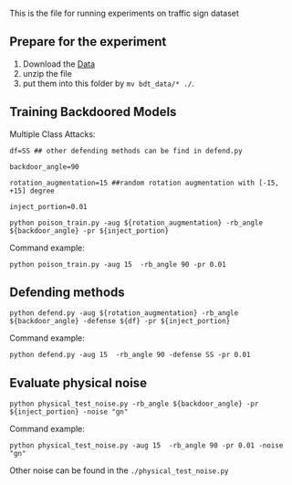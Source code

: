 
This is the file for running experiments on traffic sign dataset


## Prepare for the experiment 

1. Download the [Data](https://github.com/tongwu2020/Rotation_BD/releases/download/dataset/bdt_data.zip)
2. unzip the file 
3. put them into this folder by `mv bdt_data/* ./`.


## Training Backdoored Models

Multiple Class Attacks:

```
df=SS ## other defending methods can be find in defend.py 

backdoor_angle=90

rotation_augmentation=15 ##random rotation augmentation with [-15, +15] degree

inject_portion=0.01 

python poison_train.py -aug ${rotation_augmentation} -rb_angle ${backdoor_angle} -pr ${inject_portion}
```

Command example:
```
python poison_train.py -aug 15  -rb_angle 90 -pr 0.01
```

## Defending methods 

```
python defend.py -aug ${rotation_augmentation} -rb_angle ${backdoor_angle} -defense ${df} -pr ${inject_portion}
```
Command example:
```
python defend.py -aug 15  -rb_angle 90 -defense SS -pr 0.01 
```


## Evaluate physical noise  


```
python physical_test_noise.py -rb_angle ${backdoor_angle} -pr ${inject_portion} -noise "gn"
```
Command example:
```
python physical_test_noise.py -aug 15  -rb_angle 90 -pr 0.01 -noise "gn"
```

Other noise can be found in the `./physical_test_noise.py`

